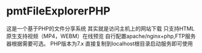 # pmtFileExplorerPHP
这是一个基于PHP的文件分享系统
其实就是访问主机上的网站下载
只支持HTML原生支持视频（MP4，WEBM）在线预览
自行配置apache/nginx+php,FTP服务器根据需要可选。
PHP版本为7.x
直接复制到localhost根目录启动服务即可使用

